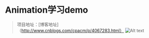Animation学习demo
====================================
> 项目地址：[博客地址] （http://www.cnblogs.com/cpacm/p/4067283.html） 
![Alt text](https://github.com/cpacm/android_learn/tree/master/AnimationDemo/demo.gif "图片样例")

